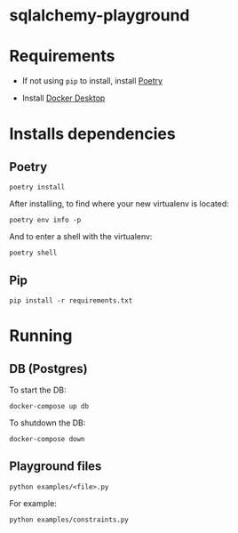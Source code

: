 # sqlalchemy-playground

# Requirements

- If not using `pip` to install, install [Poetry](https://python-poetry.org/docs/#installation)

- Install [Docker Desktop](https://www.docker.com/get-started)

# Installs dependencies

## Poetry

```commandline
poetry install
```

After installing, to find where your new virtualenv is located:
```commandline
poetry env info -p
```

And to enter a shell with the virtualenv:
```commandline
poetry shell
```


## Pip

```commandline
pip install -r requirements.txt
```

# Running

## DB (Postgres)

To start the DB:
```commandline
docker-compose up db
```

To shutdown the DB:
```commandline
docker-compose down
```

## Playground files

```commandline
python examples/<file>.py
```
For example:
```commandline
python examples/constraints.py
```

